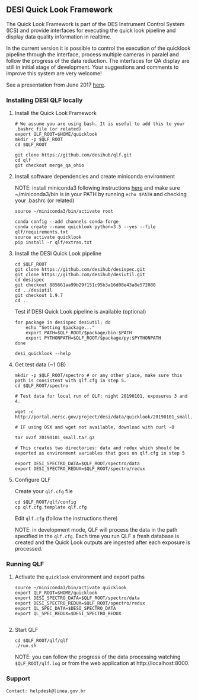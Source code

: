 ## DESI Quick Look Framework

The Quick Look Framework is part of the DES Instrument Control System (ICS) and provide interfaces for executing the quick look pipeline and display data quality information in realtime. 

In the current version it is possible to control the execution of the quicklook pipeline through the interface, process multiple cameras in paralel and follow the progress of the data reduction. The interfaces for QA display are still in initial stage of development. Your suggestions and comments to improve this system are very welcome!  

See a presentation from June 2017 [here](https://desi.lbl.gov/DocDB/cgi-bin/private/ShowDocument?docid=3024).

### Installing DESI QLF locally

1. Install the Quick Look Framework 

    ```
    # We assume you are using bash. It is useful to add this to your .bashrc file (or related)
    export QLF_ROOT=$HOME/quicklook
    mkdir -p $QLF_ROOT
    cd $QLF_ROOT
   
    git clone https://github.com/desihub/qlf.git
    cd qlf
    git checkout merge_qa_ohio
    ```

2. Install software dependencies and create miniconda environment 

    NOTE: install miniconda3 following instructions [here](https://conda.io/docs/install/quick.html) and make sure ~/miniconda3/bin is in your PATH by running `echo $PATH` and checking your .bashrc (or related)

    ```
    source ~/miniconda3/bin/activate root
    ```
   
    ```
    conda config --add channels conda-forge
    conda create --name quicklook python=3.5 --yes --file qlf/requirements.txt
    source activate quicklook 
    pip install -r qlf/extras.txt
    ```

3. Install the DESI Quick Look pipeline 

    ```
    cd $QLF_ROOT
    git clone https://github.com/desihub/desispec.git 
    git clone https://github.com/desihub/desiutil.git
    cd desispec
    git checkout 885661aa99b29f151c95b3a16d08e43a8e572080
    cd ../desiutil
    git checkout 1.9.7
    cd ..
    ```
  
    Test if DESI Quick Look pipeline is available (optional)
    ```
    for package in desispec desiutil; do
        echo "Setting $package..."
        export PATH=$QLF_ROOT/$package/bin:$PATH
        export PYTHONPATH=$QLF_ROOT/$package/py:$PYTHONPATH
    done
    
    desi_quicklook --help
    ```
    
4. Get test data (~1 GB)

    ```
    mkdir -p $QLF_ROOT/spectro # or any other place, make sure this path is consistent with qlf.cfg in step 5.
    cd $QLF_ROOT/spectro
    
    # Test data for local run of QLF: night 20190101, exposures 3 and 4.
 
    wget -c http://portal.nersc.gov/project/desi/data/quicklook/20190101_small.tar.gz 
    
    # IF using OSX and wget not available, download with curl -O
    
    tar xvzf 20190101_small.tar.gz
    
    # This creates two directories: data and redux which should be exported as environment variables that goes on qlf.cfg in step 5

    export DESI_SPECTRO_DATA=$QLF_ROOT/spectro/data
    export DESI_SPECTRO_REDUX=$QLF_ROOT/spectro/redux

    ```

5. Configure QLF

   
    Create your `qlf.cfg` file

    ```
    cd $QLF_ROOT/qlf/config
    cp qlf.cfg.template qlf.cfg
    
    ```
    
    Edit `qlf.cfg` (follow the instructions there)
    
    NOTE: in development mode, QLF will process the data in the path specified in the `qlf.cfg`. 
    Each time you run QLF a fresh database is created and the Quick Look outputs are ingested after each exposure is processed. 



### Running QLF

1. Activate the `quicklook` environment and export paths
    
    ```
    source ~/miniconda3/bin/activate quicklook
    export QLF_ROOT=$HOME/quicklook
    export DESI_SPECTRO_DATA=$QLF_ROOT/spectro/data
    export DESI_SPECTRO_REDUX=$QLF_ROOT/spectro/redux
    export QL_SPEC_DATA=$DESI_SPECTRO_DATA
    export QL_SPEC_REDUX=$DESI_SPECTRO_REDUX


    ```

2. Start QLF
    ```
    cd $QLF_ROOT/qlf/qlf
    ./run.sh
    ```
    
    NOTE: you can follow the progress of the data processing watching `$QLF_ROOT/qlf.log` or from the web application at http://localhost:8000.

### Support


    Contact: helpdesk@linea.gov.br
    

